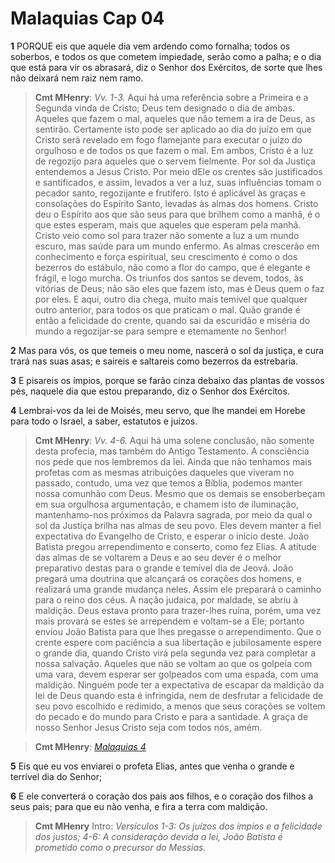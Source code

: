 # Malaquias Cap 04

**1** 	PORQUE eis que aquele dia vem ardendo como fornalha; todos os soberbos, e todos os que cometem impiedade, serão como a palha; e o dia que está para vir os abrasará, diz o Senhor dos Exércitos, de sorte que lhes não deixará nem raiz nem ramo.

> **Cmt MHenry**: *Vv. 1-3.* Aqui há uma referência sobre a Primeira e a Segunda vinda de Cristo; Deus tem designado o dia de ambas. Aqueles que fazem o mal, aqueles que não temem a ira de Deus, as sentirão. Certamente isto pode ser aplicado ao dia do juízo em que Cristo será revelado em fogo flamejante para executar o juízo do orgulhoso e de todos os que fazem o mal. Em ambos, Cristo é a luz de regozijo para aqueles que o servem fielmente. Por sol da Justiça entendemos a Jesus Cristo. Por meio dEle os crentes são justificados e santificados, e assim, levados a ver a luz, suas influências tomam o pecador santo, regozijante e frutífero. Isto é aplicável às graças e consolações do Espírito Santo, levadas às almas dos homens. Cristo deu o Espírito aos que são seus para que brilhem como a manhã, é o que estes esperam, mais que aqueles que esperam pela manhã. Cristo veio como sol para trazer não somente a luz a um mundo escuro, mas saúde para um mundo enfermo. As almas crescerão em conhecimento e força espiritual, seu crescimento é como o dos bezerros do estábulo, não como a flor do campo, que é elegante e frágil, e logo murcha. Os triunfos dos santos se devem, todos, às vitórias de Deus; não são eles que fazem isto, mas é Deus quem o faz por eles. E aqui, outro dia chega, muito mais temível que qualquer outro anterior, para todos os que praticam o mal. Quão grande é então a felicidade do crente, quando sai da escuridão e miséria do mundo a regozijar-se para sempre e etemamente no Senhor!

**2** 	Mas para vós, os que temeis o meu nome, nascerá o sol da justiça, e cura trará nas suas asas; e saireis e saltareis como bezerros da estrebaria.

**3** 	E pisareis os ímpios, porque se farão cinza debaixo das plantas de vossos pés, naquele dia que estou preparando, diz o Senhor dos Exércitos.

**4** 	Lembrai-vos da lei de Moisés, meu servo, que lhe mandei em Horebe para todo o Israel, a saber, estatutos e juízos.

> **Cmt MHenry**: *Vv. 4-6.* Aqui há uma solene conclusão, não somente desta profecia, mas também do Antigo Testamento. A consciência nos pede que nos lembremos da lei. Ainda que não tenhamos mais profetas com as mesmas atribuições daqueles que viveram no passado, contudo, uma vez que temos a Bíblia, podemos manter nossa comunhão com Deus. Mesmo que os demais se ensoberbeçam em sua orgulhosa argumentação, e chamem isto de iluminação, mantenhamo-nos próximos da Palavra sagrada, por meio da qual o sol da Justiça brilha nas almas de seu povo. Eles devem manter a fiel expectativa do Evangelho de Cristo, e esperar o início deste. João Batista pregou arrependimento e conserto, como fez Elias. A atitude das almas de se voltarem a Deus e ao seu dever é o melhor preparativo destas para o grande e temível dia de Jeová. João pregará uma doutrina que alcançará os corações dos homens, e realizará uma grande mudança neles. Assim ele preparará o caminho para o reino dos céus. A nação judaica, por maldade, se abriu à maldição. Deus estava pronto para trazer-lhes ruína, porém, uma vez mais provará se estes se arrependem e voltam-se a Ele; portanto enviou João Batista para que lhes pregasse o arrependimento. Que o crente espere com paciência a sua libertação e jubilosamente espere o grande dia, quando Cristo virá pela segunda vez para completar a nossa salvação. Aqueles que não se voltam ao que os golpeia com uma vara, devem esperar ser golpeados com uma espada, com uma maldição. Ninguém pode ter a expectativa de escapar da maldição da lei de Deus quando esta é infringida, nem de desfrutar a felicidade de seu povo escolhido e redimido, a menos que seus corações se voltem do pecado e do mundo para Cristo e para a santidade. A graça de nosso Senhor Jesus Cristo seja com todos nós, amém.

> **Cmt MHenry**: *[Malaquias 4](../39A-Ml/04.md#0)*

**5** 	Eis que eu vos enviarei o profeta Elias, antes que venha o grande e terrível dia do Senhor;

**6** 	E ele converterá o coração dos pais aos filhos, e o coração dos filhos a seus pais; para que eu não venha, e fira a terra com maldição.


> **Cmt MHenry** Intro: *Versículos 1-3: Os juízos dos ímpios e a felicidade dos justos; 4-6: A consideração devida a lei, João Batista é prometido como o precursor do Messias.*